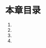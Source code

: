 # 本章目录

1. [](./01-预制体.md)
2. [](./02-Mask组件.md)
3. [](./03-cc.Layout.md)
4. [](./04-cc.ScrollView.md)